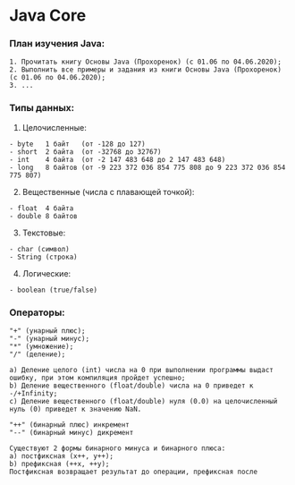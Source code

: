 # Java Core

### План изучения Java:
```
1. Прочитать книгу Основы Java (Прохоренок) (с 01.06 по 04.06.2020);
2. Выполнить все примеры и задания из книги Основы Java (Прохоренок) (с 01.06 по 04.06.2020);
3. ...
```
### Типы данных:

1. Целочисленные:
```
- byte   1 байт   (от -128 до 127)                                               
- short  2 байта  (от -32768 до 32767)                                          
- int    4 байта  (от -2 147 483 648 до 2 147 483 648)                          
- long   8 байтов (от -9 223 372 036 854 775 808 до 9 223 372 036 854 775 807)  
```			
2. Вещественные (числа с плавающей точкой):
```
- float  4 байта
- double 8 байтов
```
3. Текстовые:
```
- char (символ)
- String (строка)
```
4. Логические:
```
- boolean (true/false)
```
### Операторы:
```
"+" (унарный плюс);
"-" (унарный минус);
"*" (умножение);
"/" (деление);
```
```
a) Деление целого (int) числа на 0 при выполнении программы выдаст ошибку, при этом компиляция пройдет успешно;
b) Деление вещественного (float/double) числа на 0 приведет к -/+Infinity;
c) Деление вещественного (float/double) нуля (0.0) на целочисленный нуль (0) приведет к значению NaN.
``` 
```
"++" (бинарный плюс) инкремент
"--" (бинарный минус) дикремент
``` 
```
Существуют 2 формы бинарного минуса и бинарного плюса:
a) постфиксная (x++, y++);
b) префиксная (++x, ++y);
Постфиксная возвращает результат до операции, префиксная после
```